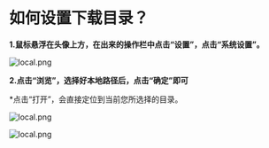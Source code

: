 # 如何设置下载目录？

**1.鼠标悬浮在头像上方，在出来的操作栏中点击“设置”，点击“系统设置”。**

![local.png](./tutorial/pc/download/dla.png)

**2.点击“浏览”，选择好本地路径后，点击“确定”即可**

*点击“打开”，会直接定位到当前您所选择的目录。

![local.png](./tutorial/pc/download/dlb.png)

![local.png](./tutorial/pc/download/dlc.png)
